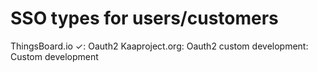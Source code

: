 # SSO types for users/customers

ThingsBoard.io ✓: Oauth2
Kaaproject.org: Oauth2
custom development: Custom development